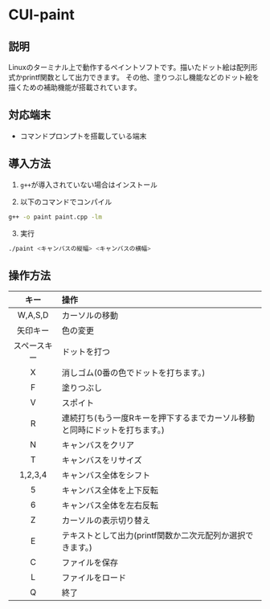 # CUI-paint

## 説明
Linuxのターミナル上で動作するペイントソフトです。描いたドット絵は配列形式かprintf関数として出力できます。
その他、塗りつぶし機能などのドット絵を描くための補助機能が搭載されています。

## 対応端末
- コマンドプロンプトを搭載している端末

## 導入方法
1. `g++`が導入されていない場合はインストール

2. 以下のコマンドでコンパイル
```bash
g++ -o paint paint.cpp -lm
```

3. 実行
```bash
./paint <キャンバスの縦幅> <キャンバスの横幅>
```

## 操作方法
| キー | 操作 |
| :--: | :--- |
| W,A,S,D | カーソルの移動 |
| 矢印キー | 色の変更 |
| スペースキー | ドットを打つ |
| X | 消しゴム(0番の色でドットを打ちます。) |
| F | 塗りつぶし |
| V | スポイト |
| R | 連続打ち(もう一度Rキーを押下するまでカーソル移動と同時にドットを打ちます。) |
| N | キャンバスをクリア |
| T | キャンバスをリサイズ |
| 1,2,3,4 | キャンバス全体をシフト |
| 5 | キャンバス全体を上下反転 |
| 6 | キャンバス全体を左右反転 |
| Z | カーソルの表示切り替え |
| E | テキストとして出力(printf関数か二次元配列か選択できます。) |
| C | ファイルを保存 |
| L | ファイルをロード |
| Q | 終了 |
